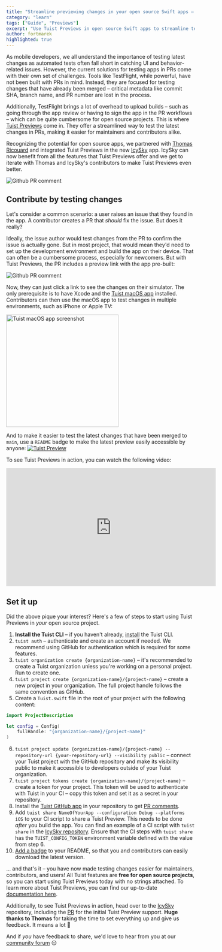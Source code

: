 ```yaml
---
title: "Streamline previewing changes in your open source Swift apps – IcySky case study."
category: "learn"
tags: ["Guide", "Previews"]
excerpt: "Use Tuist Previews in open source Swift apps to streamline testing latest changes for maintainers and contributors alike."
author: fortmarek
highlighted: true
---
```


As mobile developers, we all understand the importance of testing latest changes as automated tests often fall short in catching UI and behavior-related issues. However, the current solutions for testing apps in PRs come with their own set of challenges. Tools like TestFlight, while powerful, have not been built with PRs in mind. Instead, they are focused for testing changes that have already been merged – critical metadata like commit SHA, branch name, and PR number are lost in the process.

Additionally, TestFlight brings a lot of overhead to upload builds – such as going through the app review or having to sign the app in the PR workflows – which can be quite cumbersome for open source projects. This is where [Tuist Previews](https://docs.tuist.dev/en/guides/share/previews) come in. They offer a streamlined way to test the latest changes in PRs, making it easier for maintainers and contributors alike.

Recognizing the potential for open source apps, we partnered with [Thomas Ricouard](https://github.com/Dimillian) and integrated Tuist Previews in the new [IcySky](https://github.com/Dimillian/IcySky) app. IcySky can now benefit from all the features that Tuist Previews offer and we get to iterate with Thomas and IcySky's contributors to make Tuist Previews even better.

![Github PR comment](/marketing/images/blog/2024/11/25/tuist-previews-in-opensource/icysky-preview.gif)

## Contribute by testing changes

Let's consider a common scenario: a user raises an issue that they found in the app. A contributor creates a PR that _should_ fix the issue. But does it really?

Ideally, the issue author would test changes from the PR to confirm the issue is actually gone. But in most project, that would mean they'd need to set up the development environment and build the app on their device. That can often be a cumbersome process, especially for newcomers. But with Tuist Previews, the PR includes a preview link with the app pre-built:

![Github PR comment](/marketing/images/blog/2024/11/25/tuist-previews-in-opensource/github-pr-comment.png)

Now, they can just click a link to see the changes on their simulator. The only prerequisite is to have Xcode and the [Tuist macOS app](https://docs.tuist.dev/en/guides/share/previews#tuist-macos-app) installed. Contributors can then use the macOS app to test changes in multiple environments, such as iPhone or Apple TV:

<img src="/marketing/images/blog/2024/11/25/tuist-previews-in-opensource/tuist-macos-app.png" width=300px alt="Tuist macOS app screenshot" />

And to make it easier to test the latest changes that have been merged to `main`, use a `README` badge to make the latest preview easily accessible by anyone:
[![Tuist Preview](https://tuist.dev/Dimillian/IcySky/previews/latest/badge.svg)](https://tuist.dev/Dimillian/IcySky/previews/latest)

To see Tuist Previews in action, you can watch the following video:
<iframe title="Running previews from a PR comment" width="560" height="315" src="https://videos.tuist.io/videos/embed/1eea415f-a2b1-4264-89a3-f64c7e2a3477" frameborder="0" allowfullscreen="" sandbox="allow-same-origin allow-scripts allow-popups allow-forms"></iframe>

## Set it up

Did the above pique your interest? Here's a few of steps to start using Tuist Previews in _your_ open source project.

1. **Install the Tuist CLI** – if you haven't already, [install](https://docs.tuist.dev/en/guides/quick-start/install-tuist) the Tuist CLI.
2. `tuist auth` – authenticate and create an account if needed. We recommend using GitHub for authentication which is required for some features.
3. `tuist organization create {organization-name}` – it's recommended to create a Tuist organization unless you're working on a personal project. Run  to create one.
4. `tuist project create {organization-name}/{project-name}` – create a new project in your organization. The full project handle follows the same convention as GitHub.
5. Create a `Tuist.swift` file in the root of your project with the following content:

```swift
import ProjectDescription

let config = Config(
    fullHandle: "{organization-name}/{project-name}"
)
```

6. `tuist project update {organization-name}/{project-name} --repository-url {your-repository-url} --visibility public` – connect your Tuist project with the GitHub repository and make its visibility public to make it accessible to developers outside of your Tuist organization.
7. `tuist project tokens create {organization-name}/{project-name}` – create a token for your project. This token will be used to authenticate with Tuist in your CI – copy this token and set it as a secret in your repository.
8. Install the [Tuist GitHub app](https://github.com/marketplace/tuist) in your repository to get [PR comments](https://docs.tuist.dev/en/guides/share/previews#pullmerge-request-comments).
9. Add `tuist share NameOfYourApp --configuration Debug --platforms iOS` to your CI script to share a Tuist Preview. This needs to be done _after_ you build the app. You can find an example of a CI script with `tuist share` in the [IcySky repository](https://github.com/Dimillian/IcySky/blob/6f1e92bc4a3f1b8c83f1e61230ebef7034dca142/.github/workflows/icy_sky.yml). Ensure that the CI steps with `tuist share` has the `TUIST_CONFIG_TOKEN` environment variable defined with the value from step 6.
10. [Add a badge](https://docs.tuist.dev/en/guides/share/previews#readme-badge) to your README, so that you and contributors can easily download the latest version.


... and that's it – you have now made testing changes easier for maintainers, contributors, and users! All Tuist features are **free for open source projects**, so you can start using Tuist Previews today with no strings attached. To learn more about Tuist Previews, you can find our up-to-date [documentation here](https://docs.tuist.dev/en/guides/share/previews).

Additionally, to see Tuist Previews in action, head over to the [IcySky](https://github.com/Dimillian/IcySky) repository, including the [PR](https://github.com/Dimillian/IcySky/pull/3) for the initial Tuist Preview support. **Huge thanks to Thomas** for taking the time to set everything up and give us feedback. It means a lot 💜

And if _you_ have feedback to share, we'd love to hear from you at our [community forum](https://community.tuist.dev/) 😌

